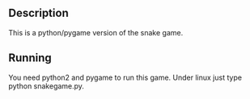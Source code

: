 Description
-----------
This is a python/pygame version of the snake game.

Running
-------
You need python2 and pygame to run this game.
Under linux just type python snakegame.py.
